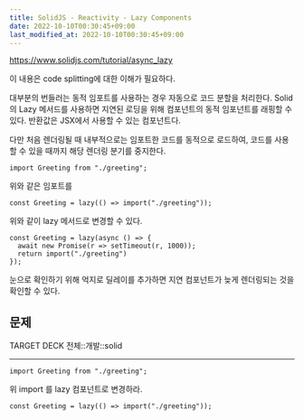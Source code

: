 ```yaml
---
title: SolidJS - Reactivity - Lazy Components
date: 2022-10-10T00:30:45+09:00
last_modified_at: 2022-10-10T00:30:45+09:00
---
```


https://www.solidjs.com/tutorial/async_lazy

이 내용은 code splitting에 대한 이해가 필요하다.

대부분의 번들러는 동적 임포트를 사용하는 경우 자동으로 코드 분할을 처리한다. Solid의 Lazy 메서드를 사용하면 지연된 로딩을 위해 컴포넌트의 동적 임포넌트를 래핑할 수 있다. 반환값은 JSX에서 사용할 수 있는 컴포넌트다.

다만 처음 렌더링될 때 내부적으로는 임포트한 코드를 동적으로 로드하여, 코드를 사용할 수 있을 때까지 해당 렌더링 분기를 중지한다.

```tsx
import Greeting from "./greeting";
```

위와 같은 임포트를

```tsx
const Greeting = lazy(() => import("./greeting"));
```

위와 같이 lazy 메서드로 변경할 수 있다.

```tsx
const Greeting = lazy(async () => {
  await new Promise(r => setTimeout(r, 1000));
  return import("./greeting")
});
```

눈으로 확인하기 위해 억지로 딜레이를 추가하면 지연 컴포넌트가 늦게 렌더링되는 것을 확인할 수 있다.

## 문제

TARGET DECK
전체::개발::solid

---

<!--ankiQ-->

```tsx
import Greeting from "./greeting";
```

위 import 를 lazy 컴포넌트로 변경하라.

<!--ankiA-->

```tsx
const Greeting = lazy(() => import("./greeting"));
```

<!--ankiE-->
<!--ID: 1665054490931-->
